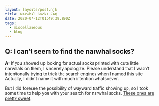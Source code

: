 ```yaml
---
layout: layouts/post.njk
title: Narwhal Socks FAQ
date: 2020-07-12T01:49:39.890Z
tags:
  - miscellaneous
  - blog
---
```

## Q: I can’t seem to find the narwhal socks?

**A:** If you showed up looking for actual socks printed with cute little narwhals on them, I sincerely apologize. Please understand that I wasn’t intentionally trying to trick the search engines when I named this site. Actually, I didn't name it with much intention whatsoever. 

But I did foresee the possibility of wayward traffic showing up, so I took some time to help you with your search for narwhal socks. [These ones are pretty sweet](https://www.amazon.com/K-Bell-Culture-Slapstick-Socks/dp/B07M7NBC9D/).